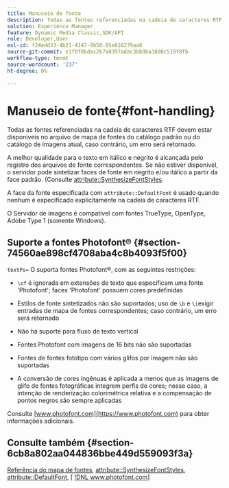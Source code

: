 ```yaml
---
title: Manuseio de fonte
description: Todas as fontes referenciadas na cadeia de caracteres RTF devem estar disponíveis no arquivo de mapa de fontes do catálogo padrão ou do catálogo de imagens atual, caso contrário, um erro será retornado.
solution: Experience Manager
feature: Dynamic Media Classic,SDK/API
role: Developer,User
exl-id: f24edd53-4b21-4147-9b50-95e616279aa8
source-git-commit: e1f0f8bdac2b7a8397adac3bb9ba38d0c519f8fb
workflow-type: tm+mt
source-wordcount: '237'
ht-degree: 0%

---
```


# Manuseio de fonte{#font-handling}

Todas as fontes referenciadas na cadeia de caracteres RTF devem estar disponíveis no arquivo de mapa de fontes do catálogo padrão ou do catálogo de imagens atual, caso contrário, um erro será retornado.

A melhor qualidade para o texto em itálico e negrito é alcançada pelo registro dos arquivos de fonte correspondentes. Se não estiver disponível, o servidor pode sintetizar faces de fonte em negrito e/ou itálico a partir da face padrão. (Consulte [attribute::SynthesizeFontStyles](/help/aem-is-ir-api/is-api/image-catalog/image-serving-api-ref/c-image-catalog-reference/c-attributes-reference/r-synthesizefontstyles.md).

A face da fonte especificada com `attribute::DefaultFont` é usado quando nenhum é especificado explicitamente na cadeia de caracteres RTF.

O Servidor de imagens é compatível com fontes TrueType, OpenType, Adobe Type 1 (somente Windows).

## Suporte a fontes Photofont® {#section-74560ae898cf4708aba4c8b4093f5f00}

`textPs=` O suporta fontes Photofont®, com as seguintes restrições:

* `\cf` é ignorada em extensões de texto que especificam uma fonte &#39;Photofont&#39;; faces &#39;Photofont&#39; possuem cores predefinidas
* Estilos de fonte sintetizados não são suportados; uso de `\b` e `\i`exigir entradas de mapa de fontes correspondentes; caso contrário, um erro será retornado

* Não há suporte para fluxo de texto vertical
* Fontes Photofont com imagens de 16 bits não são suportadas
* Fontes de fontes fototipo com vários glifos por imagem não são suportadas
* A conversão de cores ingênuas é aplicada a menos que as imagens de glifo de fontes fotográficas integrem perfis de cores; nesse caso, a intenção de renderização colorimétrica relativa e a compensação de pontos negros são sempre aplicadas

Consulte [www.photofont.com](https://www.photofont.com) para obter informações adicionais.

## Consulte também {#section-6cb8a802aa044836bbe449d559093f3a}

[Referência do mapa de fontes](../../../../../is-api/image-catalog/image-serving-api-ref/c-image-catalog-reference/c-font-map-reference/c-font-map-reference.md#concept-f81f319d03c646c5a8ef87b3277dd37d), [attribute::SynthesizeFontStyles](../../../../../is-api/image-catalog/image-serving-api-ref/c-image-catalog-reference/c-attributes-reference/r-synthesizefontstyles.md#reference-1b12ba881b9146c793bcb07407cacb15), [attribute::DefaultFont](../../../../../is-api/image-catalog/image-serving-api-ref/c-image-catalog-reference/c-attributes-reference/r-defaultfont.md#reference-48b763ac254545e89a25c76ff7581107), [ [!DNL www.photofont.com] ](https://www.photofont.com)

